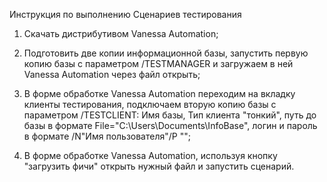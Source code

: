 
Инструкция по выполнению Сценариев тестирования

1. Скачать дистрибутивом Vanessa Automation;

2. Подготовить две копии информационной базы, запустить первую копию базы с параметром /TESTMANAGER и загружаем в ней Vanessa Automation через файл открыть;

3. В форме обработке Vanessa Automation переходим на вкладку клиенты тестирования, подключаем вторую копию базы c параметром /TESTCLIENT: 
Имя базы, Тип клиента "тонкий", путь до базы в формате File="C:\Users\Documents\InfoBase", логин и пароль в формате /N"Имя пользователя"/P "";

4. В форме обработке Vanessa Automation, используя кнопку "загрузить фичи" открыть нужный файл и запустить сценарий.

